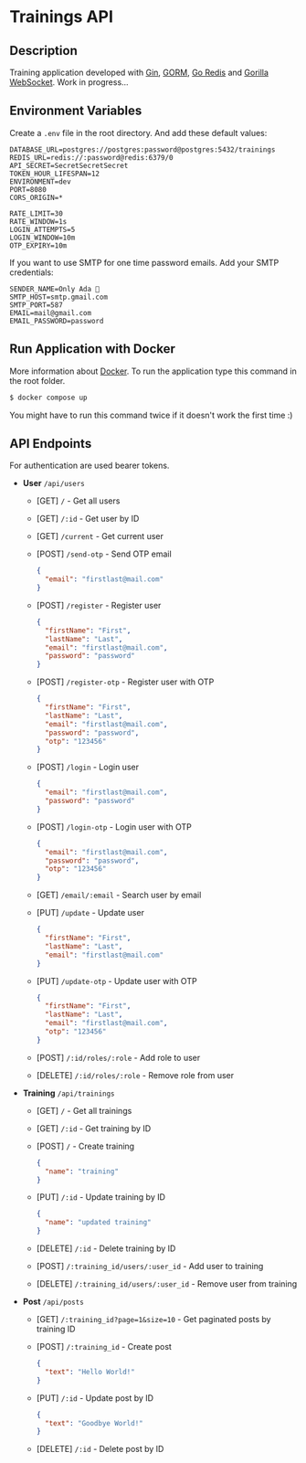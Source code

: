 # Trainings API

## Description

Training application developed with [Gin](https://gin-gonic.com/), [GORM](https://gorm.io/index.html), [Go Redis](https://redis.uptrace.dev/) and [Gorilla WebSocket](https://pkg.go.dev/github.com/gorilla/websocket).
Work in progress...

## Environment Variables

Create a `.env` file in the root directory. And add these default values:

```
DATABASE_URL=postgres://postgres:password@postgres:5432/trainings
REDIS_URL=redis://:password@redis:6379/0
API_SECRET=SecretSecretSecret
TOKEN_HOUR_LIFESPAN=12
ENVIRONMENT=dev
PORT=8080
CORS_ORIGIN=*

RATE_LIMIT=30
RATE_WINDOW=1s
LOGIN_ATTEMPTS=5
LOGIN_WINDOW=10m
OTP_EXPIRY=10m
```

If you want to use SMTP for one time password emails. Add your SMTP credentials:

```
SENDER_NAME=Only Ada 💬
SMTP_HOST=smtp.gmail.com
SMTP_PORT=587
EMAIL=mail@gmail.com
EMAIL_PASSWORD=password
```

## Run Application with Docker

More information about [Docker](https://www.docker.com/).
To run the application type this command in the root folder.

```bash
$ docker compose up
```

You might have to run this command twice if it doesn't work the first time :)

## API Endpoints

For authentication are used bearer tokens.

- **User** `/api/users`

  - [GET] `/` - Get all users

  - [GET] `/:id` - Get user by ID

  - [GET] `/current` - Get current user

  - [POST] `/send-otp` - Send OTP email

    ```json
    {
      "email": "firstlast@mail.com"
    }
    ```

  - [POST] `/register` - Register user

    ```json
    {
      "firstName": "First",
      "lastName": "Last",
      "email": "firstlast@mail.com",
      "password": "password"
    }
    ```

  - [POST] `/register-otp` - Register user with OTP

    ```json
    {
      "firstName": "First",
      "lastName": "Last",
      "email": "firstlast@mail.com",
      "password": "password",
      "otp": "123456"
    }
    ```

  - [POST] `/login` - Login user

    ```json
    {
      "email": "firstlast@mail.com",
      "password": "password"
    }
    ```

  - [POST] `/login-otp` - Login user with OTP

    ```json
    {
      "email": "firstlast@mail.com",
      "password": "password",
      "otp": "123456"
    }
    ```

  - [GET] `/email/:email` - Search user by email

  - [PUT] `/update` - Update user

    ```json
    {
      "firstName": "First",
      "lastName": "Last",
      "email": "firstlast@mail.com"
    }
    ```

  - [PUT] `/update-otp` - Update user with OTP

    ```json
    {
      "firstName": "First",
      "lastName": "Last",
      "email": "firstlast@mail.com",
      "otp": "123456"
    }
    ```

  - [POST] `/:id/roles/:role` - Add role to user

  - [DELETE] `/:id/roles/:role` - Remove role from user

- **Training** `/api/trainings`

  - [GET] `/` - Get all trainings

  - [GET] `/:id` - Get training by ID

  - [POST] `/` - Create training

    ```json
    {
      "name": "training"
    }
    ```

  - [PUT] `/:id` - Update training by ID

    ```json
    {
      "name": "updated training"
    }
    ```

  - [DELETE] `/:id` - Delete training by ID

  - [POST] `/:training_id/users/:user_id` - Add user to training

  - [DELETE] `/:training_id/users/:user_id` - Remove user from training

- **Post** `/api/posts`

  - [GET] `/:training_id?page=1&size=10` - Get paginated posts by training ID

  - [POST] `/:training_id` - Create post

    ```json
    {
      "text": "Hello World!"
    }
    ```

  - [PUT] `/:id` - Update post by ID

    ```json
    {
      "text": "Goodbye World!"
    }
    ```

  - [DELETE] `/:id` - Delete post by ID
